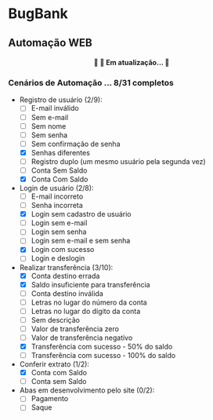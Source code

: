 # BugBank
## Automação WEB

<h4 align="center"> 
	🚧  🚀 Em atualização...  🚧
</h4>

### Cenários de Automação ... 8/31 completos
- Registro de usuário (2/9):
	- [ ] E-mail inválido
	- [ ] Sem e-mail
	- [ ] Sem nome
	- [ ] Sem senha
	- [ ] Sem confirmação de senha
	- [X] Senhas diferentes
	- [ ] Registro duplo (um mesmo usuário pela segunda vez)
	- [ ] Conta Sem Saldo
	- [X] Conta Com Saldo

- Login de usuário (2/8):
	- [ ] E-mail incorreto 
	- [ ] Senha incorreta
	- [X] Login sem cadastro de usuário
	- [ ] Login sem e-mail
	- [ ] Login sem senha
	- [ ] Login sem e-mail e sem senha
	- [X] Login com sucesso
	- [ ] Login e deslogin

- Realizar transferência (3/10):
	- [X] Conta destino errada
	- [X] Saldo insuficiente para transferência
	- [ ] Conta destino inválida
	- [ ] Letras no lugar do número da conta
	- [ ] Letras no lugar do dígito da conta
	- [ ] Sem descrição
	- [ ] Valor de transferência zero
	- [ ] Valor de transferência negativo
	- [X] Transferência com sucesso - 50% do saldo
	- [ ] Transferência com sucesso - 100% do saldo

- Conferir extrato (1/2):
 	- [X] Conta com Saldo
	- [ ] Conta sem Saldo

- Abas em desenvolvimento pelo site (0/2):
	- [ ] Pagamento 
	- [ ] Saque  
